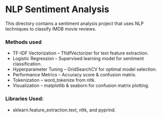 # NLP Sentiment Analysis

This directory contains a sentiment analysis project that uses NLP techniques to classify IMDB movie reviews.

### Methods used
- TF-IDF Vectorization – TfidfVectorizer for text feature extraction.
- Logistic Regression – Supervised learning model for sentiment classification.
- Hyperparameter Tuning – GridSearchCV for optimal model selection.
- Performance Metrics – Accuracy score & confusion matrix.
- Tokenization – word_tokenize from nltk.
- Visualization – matplotlib & seaborn for confusion matrix plotting.
### Libraries Used:
- sklearn.feature_extraction.text, nltk, and pyprind.
